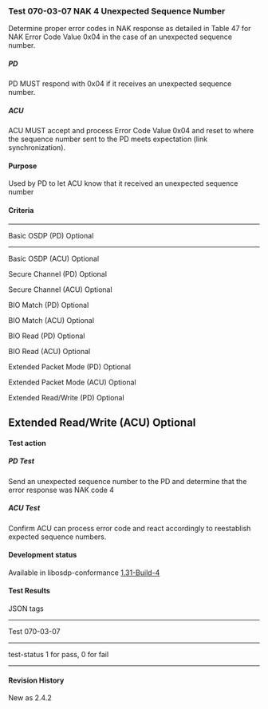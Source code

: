### Test 070-03-07 NAK 4 Unexpected Sequence Number

Determine proper error codes in NAK response as detailed in Table 47 for
NAK Error Code Value 0x04 in the case of an unexpected sequence number.

##### PD

PD MUST respond with 0x04 if it receives an unexpected sequence number.

##### ACU

ACU MUST accept and process Error Code Value 0x04 and reset to where the
sequence number sent to the PD meets expectation (link synchronization).

#### Purpose

Used by PD to let ACU know that it received an unexpected sequence
number

#### Criteria

  -----------------------------------------------------------------------
  Basic OSDP (PD)                     Optional
  ----------------------------------- -----------------------------------
  Basic OSDP (ACU)                    Optional

  Secure Channel (PD)                 Optional

  Secure Channel (ACU)                Optional

  BIO Match (PD)                      Optional

  BIO Match (ACU)                     Optional

  BIO Read (PD)                       Optional

  BIO Read (ACU)                      Optional

  Extended Packet Mode (PD)           Optional

  Extended Packet Mode (ACU)          Optional

  Extended Read/Write (PD)            Optional

  Extended Read/Write (ACU)           Optional
  -----------------------------------------------------------------------

#### Test action

##### PD Test

Send an unexpected sequence number to the PD and determine that the
error response was NAK code 4

##### ACU Test

Confirm ACU can process error code and react accordingly to reestablish
expected sequence numbers.

#### Development status

Available in libosdp-conformance
[1.31-Build-4](https://github.com/Security-Industry-Association/libosdp-conformance/releases/tag/1.31-4)

#### Test Results

JSON tags

  -----------------------------------------------------------------------
  Test                                070-03-07
  ----------------------------------- -----------------------------------
  test-status                         1 for pass, 0 for fail

  -----------------------------------------------------------------------

#### Revision History

New as 2.4.2
